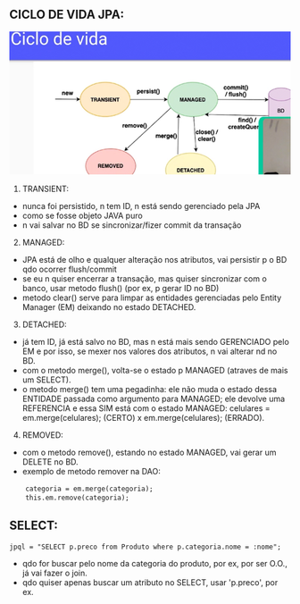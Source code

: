 ## CICLO DE VIDA JPA:
![ciclo vida jpa 1](ciclo_vida_jpa.PNG "ciclo vida jpa 2")

1. TRANSIENT: 
- nunca foi persistido, n tem ID, n está sendo gerenciado pela JPA
- como se fosse objeto JAVA puro
- n vai salvar no BD se sincronizar/fizer commit da transação

2. MANAGED:
- JPA está de olho e qualquer alteração nos atributos, vai persistir p o BD qdo ocorrer flush/commit
- se eu n quiser encerrar a transação, mas quiser sincronizar com o banco, usar metodo flush() (por ex, p gerar ID no BD)
- metodo clear() serve para limpar as entidades gerenciadas pelo Entity Manager (EM) deixando no estado DETACHED.

3. DETACHED: 
- já tem ID, já está salvo no BD, mas n está mais sendo GERENCIADO pelo EM e por isso, se mexer nos valores dos atributos, n vai alterar nd no BD.
- com o metodo merge(), volta-se o estado p MANAGED (atraves de mais um SELECT).
- o metodo merge() tem uma pegadinha: ele não muda o estado dessa ENTIDADE passada como argumento para MANAGED; ele devolve uma REFERENCIA e essa SIM está com o estado MANAGED: celulares = em.merge(celulares); (CERTO) x em.merge(celulares); (ERRADO).

4. REMOVED:
- com o metodo remove(), estando no estado MANAGED, vai gerar um DELETE no BD.
- exemplo de metodo remover na DAO:

```
	categoria = em.merge(categoria);
	this.em.remove(categoria);
```

## SELECT:
 
```
jpql = "SELECT p.preco from Produto where p.categoria.nome = :nome";
```

- qdo for buscar pelo nome da categoria do produto, por ex, por ser O.O., já vai fazer o join. 
- qdo quiser apenas buscar um atributo no SELECT, usar 'p.preco', por ex.
